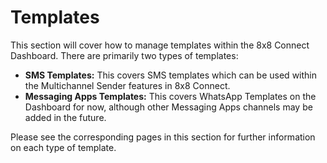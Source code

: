 # Templates

This section will cover how to manage templates within the 8x8 Connect Dashboard. There are primarily two types of templates:

* **SMS Templates:** This covers SMS templates which can be used within the Multichannel Sender features in 8x8 Connect.
* **Messaging Apps Templates:** This covers WhatsApp Templates on the Dashboard for now, although other Messaging Apps channels may be added in the future.

Please see the corresponding pages in this section for further information on each type of template.
